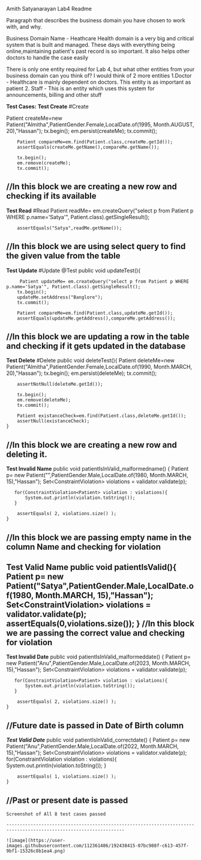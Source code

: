 Amith Satyanarayan Lab4 Readme

Paragraph that describes the business domain you have chosen to work with, and why.

Business Domain Name - Heathcare
    Health domain is a very big and critical system that is built and managed. These days with everything 
being online,maintaining patient's past record is so important. It also helps other doctors to handle the case easily


There is only one entity required for Lab 4, but what other entities from your business domain can you think of? 
    I would think of 2 more entities
        1.Doctor - Healthcare is mainly dependent on doctors. This entity is as important as patient
        2. Staff - This is an entity which uses this system for announcements, billing and other stuff



**Test Cases:**
**Test Create**
#Create

  Patient createMe=new Patient("Almitha",PatientGender.Female,LocalDate.of(1995, Month.AUGUST, 20),"Hassan");
        tx.begin();
        em.persist(createMe);
        tx.commit();
        
        Patient compareMe=em.find(Patient.class,createMe.getId());
        assertEquals(createMe.getName(),compareMe.getName());
        
        tx.begin();
        em.remove(createMe);
        tx.commit();
        
 //In this block we are creating a new row and checking if its available  
 ----------------------------------------------------------------------------------------------------
**Test Read**
 #Read
    Patient readMe= em.createQuery("select p from Patient p WHERE p.name='Satya'", Patient.class).getSingleResult();
        
        assertEquals("Satya",readMe.getName());
//In this block we are using select query to find the given value from the table
-----------------------------------------------------------------------------------------------------
**Test Update**
#Update
    @Test
    public void updateTest(){
        
         Patient updateMe= em.createQuery("select p from Patient p WHERE p.name='Satya'", Patient.class).getSingleResult();
        tx.begin();
        updateMe.setAddress("Banglore");
        tx.commit();
        
        Patient compareMe=em.find(Patient.class,updateMe.getId());
        assertEquals(updateMe.getAddress(),compareMe.getAddress());
//In this block we are updating a row in the table and checking if it gets updated in the database
----------------------------------------------------------------------------------------------------
**Test Delete**
#Delete
    public void deleteTest(){
        Patient deleteMe=new Patient("Almitha",PatientGender.Female,LocalDate.of(1990, Month.MARCH, 20),"Hassan");
        tx.begin();
        em.persist(deleteMe);
        tx.commit();
        
        assertNotNull(deleteMe.getId());
        
        tx.begin();
        em.remove(deleteMe);
        tx.commit();
        
        Patient existanceCheck=em.find(Patient.class,deleteMe.getId());
        assertNull(existanceCheck);
    }    
//In this block we are creating a new row and deleting it.
-----------------------------------------------------------------------------------------------
**Test Invalid Name**
    public void patientIsInValid_malformedname() {
        Patient p= new Patient("",PatientGender.Male,LocalDate.of(1980, Month.MARCH, 15),"Hassan");
        Set<ConstraintViolation<Patient>> violations = validator.validate(p);
        
       for(ConstraintViolation<Patient> violation : violations){
           System.out.println(violation.toString());
       }
        
        assertEquals( 2, violations.size() );
    }
  
//In this block we are passing empty name in the column Name and checking for violation
  -----------------------------------------------------------------------------------------------
**Test Valid Name**
    public void patientIsValid(){
        Patient p= new Patient("Satya",PatientGender.Male,LocalDate.of(1980, Month.MARCH, 15),"Hassan");
        Set<ConstraintViolation<Patient>> violations = validator.validate(p);
        assertEquals(0,violations.size());
                }
  //In this block we are passing the correct value and checking for violation
  ----------------------------------------------------------------------------------------------------------
  **Test Invalid Date**
    public void patientIsInValid_malformeddate() {
        Patient p= new Patient("Anu",PatientGender.Male,LocalDate.of(2023, Month.MARCH, 15),"Hassan");
        Set<ConstraintViolation<Patient>> violations = validator.validate(p);
        
       for(ConstraintViolation<Patient> violation : violations){
           System.out.println(violation.toString());
       }
        
        assertEquals( 2, violations.size() );
    }
    
  //Future date is passed in Date of Birth column
  ---------------------------------------------------------------------------------------------------------------
 ***Test Valid Date***
    public void patientIsInValid_correctdate() {
        Patient p= new Patient("Anu",PatientGender.Male,LocalDate.of(2022, Month.MARCH, 15),"Hassan");
        Set<ConstraintViolation<Patient>> violations = validator.validate(p);
       for(ConstraintViolation<Patient> violation : violations){
           System.out.println(violation.toString());
       }
        
        assertEquals( 1, violations.size() );
    }
    
  //Past or present date is passed
  -------------------------------------------------------------------------------------------------------------------
    
    Screenshot of All 8 test cases passed
    
    ------------------------------------------------------------------------------------------------------------------
    
    ![image](https://user-images.githubusercontent.com/112361486/192438415-07bc988f-c613-457f-9bf1-15326c8b1ea4.png)




